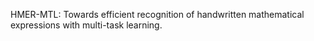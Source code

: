 HMER-MTL: Towards efficient recognition of handwritten mathematical expressions with multi-task learning.
